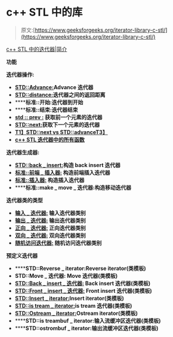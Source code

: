 # <iterator>c++ STL 中的库</iterator>

> 原文:[https://www.geeksforgeeks.org/iterator-library-c-stl/](https://www.geeksforgeeks.org/iterator-library-c-stl/)

[c++ STL 中的迭代器|简介](https://www.geeksforgeeks.org/introduction-iterators-c/)

**功能**

**迭代器操作:**

*   [**STD::Advance:**](https://www.geeksforgeeks.org/stdadvance-in-cpp/)**Advance 迭代器**
*   **[**STD::distance:**](https://www.geeksforgeeks.org/stddistance-in-c/)**迭代器之间的返回距离****
*   ******标准::开始:**迭代器到开始****
*   ******标准::结束:**迭代器结束****
*   ****[**std :: prev :**](https://www.geeksforgeeks.org/stdprev-in-cpp/) 获取前一个元素的迭代器****
*   ****[**STD::next:**](https://www.geeksforgeeks.org/stdnext-in-cpp/)**获取下一个元素的迭代器******
*   ******[T1】STD::next vs STD::advanceT3】](https://www.geeksforgeeks.org/stdnext-vs-stdadvance-in-cpp/)******
*   ******[**c++ STL 迭代器中的所有函数**](https://www.geeksforgeeks.org/iterators-c-stl/)******

******迭代器生成器:******

*   ****[**STD::back _ insert:**](https://www.geeksforgeeks.org/stdback_inserter-in-cpp/)**构造 back insert 迭代器******
*   ******[**标准::前端 _ 插入器:**](https://www.geeksforgeeks.org/stdfront_inserter-in-cpp/) 构造前端插入迭代器******
*   ****[**标准::插入器:**](https://www.geeksforgeeks.org/stdinserter-in-cpp/) 构造插入迭代器****
*   ******标准::make _ move _ 迭代器:**构造移动迭代器****

******迭代器类的类型******

*   ****[**输入 _ 迭代器:**](https://www.geeksforgeeks.org/input-iterators-in-cpp/) 输入迭代器类别****
*   ****[**输出 _ 迭代器:**](https://www.geeksforgeeks.org/output-iterators-cpp/) 输出迭代器类别****
*   ****[**正向 _ 迭代器:**](https://www.geeksforgeeks.org/forward-iterators-in-cpp/) 正向迭代器类别****
*   ****[**双向 _ 迭代器:**](https://www.geeksforgeeks.org/bidirectional-iterators-in-cpp/) 双向迭代器类别****
*   ****[**随机访问迭代器:**](https://www.geeksforgeeks.org/random-access-iterators-in-cpp/) 随机访问迭代器类别****

******预定义迭代器******

*   ******STD::Reverse _ iterator:**Reverse iterator(类模板)****
*   ******STD::Move _ 迭代器:** Move 迭代器(类模板)****
*   ****[**STD::Back _ insert _ 迭代器:**](https://www.geeksforgeeks.org/stdback_inserter-in-cpp/) Back insert 迭代器(类模板)****
*   ****[**STD::Front _ insert _ 迭代器:**](https://www.geeksforgeeks.org/stdfront_inserter-in-cpp/) Front insert 迭代器(类模板)****
*   ****[**STD::Insert _ iterator:**](https://www.geeksforgeeks.org/stdinserter-in-cpp/)Insert iterator(类模板)****
*   ****[**STD::is tream _ iterator:**](https://www.geeksforgeeks.org/stdistream_iterator-stdostream_iterator-c-stl/)**is tream 迭代器(类模板)******
*   ******[**STD::Ostream _ iterator:**](https://www.geeksforgeeks.org/stdistream_iterator-stdostream_iterator-c-stl/)**Ostream iterator(类模板)********
*   ********STD::is treambuf _ iterator:**输入流缓冲区迭代器(类模板)******
*   ******STD::ostrombuf _ iterator:**输出流缓冲区迭代器(类模板)****